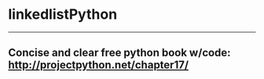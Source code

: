 # linkedlistPython

--------------------------------------------
Concise and clear free python book w/code: http://projectpython.net/chapter17/ 
--------------------------------------------
